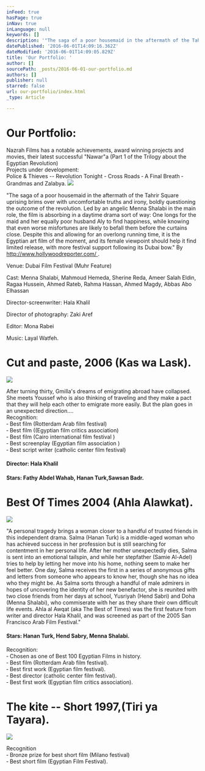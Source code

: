 ```yaml
---
inFeed: true
hasPage: true
inNav: true
inLanguage: null
keywords: []
description: '"The saga of a poor housemaid in the aftermath of the Tahrir Square uprising brims over with uncomfortable truths and irony, boldly questioning the outcome of the revolution. Led by an angelic Menna Shalabi in the main role, the film is absorbing in a daytime drama sort of way: One longs for the maid and her equally poor husband Aly to find happiness, while knowing that even worse misfortunes are likely to befall them before the curtains close. Despite this and allowing for an overlong running time, it is the Egyptian art film of the moment, and its female viewpoint should help it find limited release, with more festival support following its Dubai bow." By http://www.hollywoodreporter.com/ .'
datePublished: '2016-06-01T14:09:16.362Z'
dateModified: '2016-06-01T14:09:05.829Z'
title: 'Our Portfolio: '
author: []
sourcePath: _posts/2016-06-01-our-portfolio.md
authors: []
publisher: null
starred: false
url: our-portfolio/index.html
_type: Article

---
```

# Our Portfolio: 

Nazrah Films has a notable achievements, award winning projects and movies, their latest successful "Nawar"a (Part 1 of the Trilogy about the Egyptian Revolution)  
Projects under development:   
Police & Thieves -- Revolution Tonight - Cross Roads ­‐ A Final Breath ­‐ Grandmas and Zalabya.
![](https://the-grid-user-content.s3-us-west-2.amazonaws.com/97541f67-4db7-44bd-88f5-0ea95cac2199.jpg)

"The saga of a poor housemaid in the aftermath of the Tahrir Square uprising brims over with uncomfortable truths and irony, boldly questioning the outcome of the revolution. Led by an angelic Menna Shalabi in the main role, the film is absorbing in a daytime drama sort of way: One longs for the maid and her equally poor husband Aly to find happiness, while knowing that even worse misfortunes are likely to befall them before the curtains close. Despite this and allowing for an overlong running time, it is the Egyptian art film of the moment, and its female viewpoint should help it find limited release, with more festival support following its Dubai bow." By [http://www.hollywoodreporter.com/ ][0].

Venue: Dubai Film Festival (Muhr Feature)

Cast: Menna Shalabi, Mahmoud Hemeda, Sherine Reda, Ameer Salah Eldin, Ragaa Hussein, Ahmed Rateb, Rahma Hassan, Ahmed Magdy, Abbas Abo Elhassan

Director-screenwriter: Hala Khalil

Director of photography: Zaki Aref

Editor: Mona Rabei

Music: Layal Watfeh.

# Cut and paste, 2006 (Kas wa Lask).
![](https://the-grid-user-content.s3-us-west-2.amazonaws.com/4c8c734b-7d83-4436-8bd5-1c49657b8d24.jpg)

After turning thirty, Gmilla's dreams of emigrating abroad have collapsed. She meets Youssef who is also thinking of traveling and they make a pact that they will help each other to emigrate more easily. But the plan goes in an unexpected direction....  
Recognition:  
­‐ Best film (Rotterdam Arab film festival)  
‐ Best film ((Egyptian film critics association)  
‐ Best film (Cairo international film festival )  
‐ Best screenplay (Egyptian film association )  
‐ Best script writer (catholic center film festival)

#### Director: Hala Khalil

#### Stars: Fathy Abdel Wahab, Hanan Turk,Sawsan Badr.

# Best Of Times 2004 (Ahla Alawkat).
![](https://the-grid-user-content.s3-us-west-2.amazonaws.com/efd54e59-9f8c-44e4-ad8c-4efa212a032f.jpg)

"A personal tragedy brings a woman closer to a handful of trusted friends in this independent drama. Salma (Hanan Turk) is a middle-aged woman who has achieved success in her profession but is still searching for contentment in her personal life. After her mother unexpectedly dies, Salma is sent into an emotional tailspin, and while her stepfather (Samie Al-Adel) tries to help by letting her move into his home, nothing seem to make her feel better. One day, Salma receives the first in a series of anonymous gifts and letters from someone who appears to know her, though she has no idea who they might be. As Salma sorts through a handful of male admirers in hopes of uncovering the identity of her new benefactor, she is reunited with two close friends from her days at school, Yusriyah (Hend Sabri) and Doha (Menna Shalabi), who commiserate with her as they share their own difficult life events. Ahla al Awqat (aka The Best of Times) was the first feature from writer and director Hala Khalil, and was screened as part of the 2005 San Francisco Arab Film Festival."

#### Stars: Hanan Turk, Hend Sabry, Menna Shalabi.

Recognition:  
‐ Chosen as one of Best 100 Egyptian Films in history.  
‐ Best film (Rotterdam Arab film festival).  
‐ Best first work (Egyptian film festival).  
‐ Best director (catholic center film festival).   
‐ Best first work (Egyptian film critics association).

# The kite -- Short 1997,(Tiri ya Tayara).
![](https://the-grid-user-content.s3-us-west-2.amazonaws.com/86289a19-b558-495d-9dd8-08e9e5183c70.jpg)

Recognition  
‐ Bronze prize for best short film (Milano festival)   
‐ Best short film (Egyptian Film Festival).

[0]: http://www.hollywoodreporter.com/